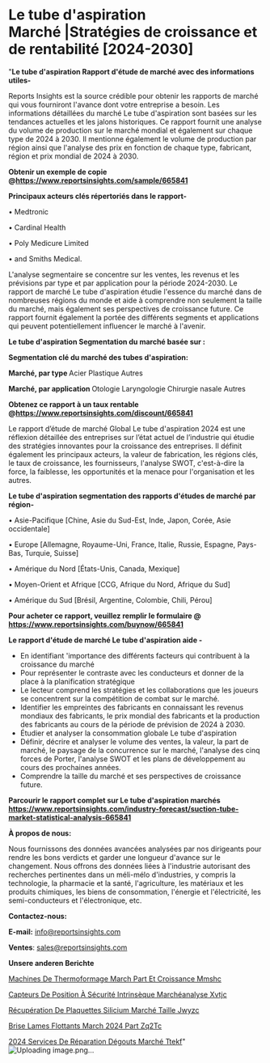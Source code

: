 # Le tube d'aspiration Marché |Stratégies de croissance et de rentabilité [2024-2030]

"<strong>Le tube d'aspiration Rapport d'étude de marché avec des informations utiles-</strong>

Reports Insights est la source crédible pour obtenir les rapports de marché qui vous fourniront l'avance dont votre entreprise a besoin. Les informations détaillées du marché Le tube d'aspiration sont basées sur les tendances actuelles et les jalons historiques. Ce rapport fournit une analyse du volume de production sur le marché mondial et également sur chaque type de 2024 à 2030. Il mentionne également le volume de production par région ainsi que l'analyse des prix en fonction de chaque type, fabricant, région et prix mondial de 2024 à 2030.

<strong><b>Obtenir un exemple de copie @</b></strong><a href=https://www.reportsinsights.com/sample/665841><strong><b>https://www.reportsinsights.com/sample/665841</b></strong></a>

<b>Principaux acteurs clés répertoriés dans le rapport-</b>

<b> </b>• Medtronic

• Cardinal Health

• Poly Medicure Limited

• and Smiths Medical.

L'analyse segmentaire se concentre sur les ventes, les revenus et les prévisions par type et par application pour la période 2024-2030. Le rapport de marché Le tube d'aspiration étudie l'essence du marché dans de nombreuses régions du monde et aide à comprendre non seulement la taille du marché, mais également ses perspectives de croissance future. Ce rapport fournit également la portée des différents segments et applications qui peuvent potentiellement influencer le marché à l'avenir.

<strong>Le tube d'aspiration Segmentation du marché basée sur :</strong>

<strong> Segmentation clé du marché des tubes d'aspiration: </strong>

<strong> Marché, par type </strong>
Acier
Plastique
Autres

<strong> Marché, par application </strong>
Otologie
Laryngologie
Chirurgie nasale
Autres

<strong><b>Obtenez ce rapport à un taux rentable @</b></strong><a href=https://www.reportsinsights.com/discount/665841><strong><b>https://www.reportsinsights.com/discount/665841</b></strong></a>

Le rapport d’étude de marché Global Le tube d'aspiration 2024 est une réflexion détaillée des entreprises sur l’état actuel de l’industrie qui étudie des stratégies innovantes pour la croissance des entreprises. Il définit également les principaux acteurs, la valeur de fabrication, les régions clés, le taux de croissance, les fournisseurs, l'analyse SWOT, c'est-à-dire la force, la faiblesse, les opportunités et la menace pour l'organisation et les autres.

<strong>Le tube d'aspiration segmentation des rapports d'études de marché par région-</strong>

• Asie-Pacifique [Chine, Asie du Sud-Est, Inde, Japon, Corée, Asie occidentale]

• Europe [Allemagne, Royaume-Uni, France, Italie, Russie, Espagne, Pays-Bas, Turquie, Suisse]

• Amérique du Nord [États-Unis, Canada, Mexique]

• Moyen-Orient et Afrique [CCG, Afrique du Nord, Afrique du Sud]

• Amérique du Sud [Brésil, Argentine, Colombie, Chili, Pérou]

<strong>Pour acheter ce rapport, veuillez remplir le formulaire @   <a href=https://www.reportsinsights.com/buynow/665841>https://www.reportsinsights.com/buynow/665841</a></strong>

<strong>Le rapport d'étude de marché Le tube d'aspiration aide -</strong>
<ul>
  <li>En identifiant 'importance des différents facteurs qui contribuent à la croissance du marché</li>
  <li>Pour représenter le contraste avec les conducteurs et donner de la place à la planification stratégique</li>
  <li>Le lecteur comprend les stratégies et les collaborations que les joueurs se concentrent sur la compétition de combat sur le marché.</li>
  <li>Identifier les empreintes des fabricants en connaissant les revenus mondiaux des fabricants, le prix mondial des fabricants et la production des fabricants au cours de la période de prévision de 2024 à 2030.</li>
  <li>Étudier et analyser la consommation globale Le tube d'aspiration</li>
  <li>Définir, décrire et analyser le volume des ventes, la valeur, la part de marché, le paysage de la concurrence sur le marché, l'analyse des cinq forces de Porter, l'analyse SWOT et les plans de développement au cours des prochaines années.</li>
  <li>Comprendre la taille du marché et ses perspectives de croissance future.</li>
</ul>

<strong>Parcourir le rapport complet sur Le tube d'aspiration marchés <a href=https://www.reportsinsights.com/industry-forecast/suction-tube-market-statistical-analysis-665841>https://www.reportsinsights.com/industry-forecast/suction-tube-market-statistical-analysis-665841</a></strong>

<strong>À propos de nous:</strong>

Nous fournissons des données avancées analysées par nos dirigeants pour rendre les bons verdicts et garder une longueur d'avance sur le changement. Nous offrons des données liées à l'industrie autorisant des recherches pertinentes dans un méli-mélo d'industries, y compris la technologie, la pharmacie et la santé, l'agriculture, les matériaux et les produits chimiques, les biens de consommation, l'énergie et l'électricité, les semi-conducteurs et l'électronique, etc.

<strong>Contactez-nous:</strong>

<strong>E-mail:</strong> <a href=mailto:info@reportsinsights.com>info@reportsinsights.com</a>

<strong>Ventes</strong>: <a href=mailto:sales@reportsinsights.com>sales@reportsinsights.com</a>

<strong>Unsere anderen Berichte</strong>

<a href=https://www.linkedin.com/pulse/machines-de-thermoformage-march%C3%A9-part-et-croissance-mmshc/>Machines De Thermoformage March Part Et Croissance Mmshc</a>

<a href=https://www.linkedin.com/pulse/capteurs-de-position-à-sécurité-intrinsèque-marchéanalyse-xvtjc/>Capteurs De Position À Sécurité Intrinsèque Marchéanalyse Xvtjc</a>

<a href=https://www.linkedin.com/pulse/récupération-de-plaquettes-silicium-marché-taille-jwyzc/>Récupération De Plaquettes Silicium Marché Taille Jwyzc</a>

<a href=https://www.linkedin.com/pulse/brise-lames-flottants-march%C3%A9-2024-part-zq2tc/>Brise Lames Flottants March 2024 Part Zq2Tc</a>

<a href=https://www.linkedin.com/pulse/2024-services-de-réparation-dégouts-marché-ttekf/>2024 Services De Réparation Dégouts Marché Ttekf</a>"
![Uploading image.png…]()
